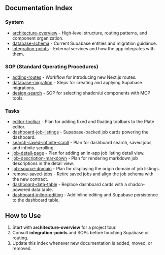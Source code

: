 ## Documentation Index

### System
- [architecture-overview](system/architecture-overview.md) - High-level structure, routing patterns, and component organization.
- [database-schema](system/database-schema.md) - Current Supabase entities and migration guidance.
- [integration-points](system/integration-points.md) - External services and how the app integrates with them.

### SOP (Standard Operating Procedures)
- [adding-routes](sop/adding-routes.md) - Workflow for introducing new Next.js routes.
- [database-migration](sop/database-migration.md) - Steps for creating and applying Supabase migrations.
- [design-search](sop/design-search.md) - SOP for selecting shadcn/ui components with MCP tools.

### Tasks
- [editor-toolbar](tasks/editor-toolbar.md) - Plan for adding fixed and floating toolbars to the Plate editor.
- [dashboard-job-listings](tasks/dashboard-job-listings.md) - Supabase-backed job cards powering the dashboard.
- [search-saved-infinite-scroll](tasks/search-saved-infinite-scroll.md) - Plan for dashboard search, saved jobs, and infinite scrolling.
- [job-detail-page](tasks/job-detail-page.md) - Plan for adding an in-app job listing detail view.
- [job-description-markdown](tasks/job-description-markdown.md) - Plan for rendering markdown job descriptions in the detail view.
- [job-source-domain](tasks/job-source-domain.md) - Plan for displaying the origin domain of job listings.
- [remove-saved-jobs](tasks/remove-saved-jobs.md) - Retire saved jobs and align the job schema with the new contract.
- [dashboard-data-table](tasks/dashboard-data-table.md) - Replace dashboard cards with a shadcn-powered data table.
- [dashboard-inline-editing](tasks/dashboard-inline-editing.md) - Add inline editing and Supabase persistence to the dashboard table.

## How to Use
1. Start with **architecture-overview** for a project tour.
2. Consult **integration-points** and SOPs before touching Supabase or routing.
3. Update this index whenever new documentation is added, moved, or removed.
